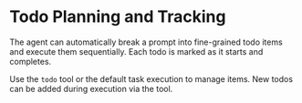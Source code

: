 # Todo Planning and Tracking

The agent can automatically break a prompt into fine-grained todo items and execute them sequentially. Each todo is marked as it starts and completes.

Use the `todo` tool or the default task execution to manage items. New todos can be added during execution via the tool.
